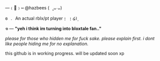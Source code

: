 —﹙🍏﹚⑅   @hazbees   (⠀˳ᴗ ᴗ)

 ɞ⠀.⠀An actual rblx/pt player﹗ ﹗໒꒱۪


𖦹  — **"yeh i think im turning into bloxtale fan.."**


*please for those who hidden me for fuck sake. please explain first. i dont like people hiding me for no explanation.*


this github is in working progress. will be updated soon xp
